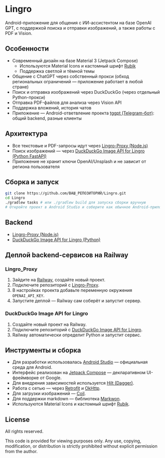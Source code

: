 # Lingro

Android-приложение для общения с ИИ-ассистентом на базе OpenAI GPT, с поддержкой поиска и отправки изображений, а также работы с PDF и Vision.

## Особенности

- Современный дизайн на базе Material 3 (Jetpack Compose)
  - Используются Material Icons и кастомный шрифт [Rubik](https://fonts.google.com/specimen/Rubik)
  - Поддержка светлой и тёмной темы
- Общение с ChatGPT через собственный прокси (обход региональных ограничений — приложение работает в любой стране)
- Поиск и отправка изображений через DuckDuckGo (через отдельный Python-прокси)
- Отправка PDF-файлов для анализа через Vision API
- Поддержка вложений, история чатов
- Приложение — Android-ответвление проекта [tggpt (Telegram-бот)](https://github.com/mxlskh/tggpt): общий backend, разные клиенты

## Архитектура

- Все текстовые и PDF-запросы идут через [Lingro-Proxy (Node.js)](https://github.com/sockmage/Lingro-Proxy)
- Поиск изображений — через [DuckDuckGo Image API for Lingro (Python FastAPI)](https://github.com/sockmage/DDG-Image-API-for-Lingro)
- Приложение не хранит ключи OpenAI/Unsplash и не зависит от региона пользователя

## Сборка и запуск

```bash
git clone https://github.com/ВАШ_РЕПОЗИТОРИЙ/Lingro.git
cd Lingro
./gradlew tasks # или ./gradlew build для запуска сборки вручную
# Откройте проект в Android Studio и соберите как обычное Android-приложение
```

## Backend

- [Lingro-Proxy (Node.js)](https://github.com/sockmage/Lingro-Proxy)
- [DuckDuckGo Image API for Lingro (Python)](https://github.com/sockmage/DDG-Image-API-for-Lingro)

## Деплой backend-сервисов на Railway

### Lingro_Proxy
1. Зайдите на [Railway](https://railway.app/), создайте новый проект.
2. Подключите репозиторий с [Lingro-Proxy](https://github.com/sockmage/Lingro-Proxy).
3. В настройках проекта добавьте переменную окружения `OPENAI_API_KEY`.
4. Запустите деплой — Railway сам соберёт и запустит сервер.

### DuckDuckGo Image API for Lingro
1. Создайте новый проект на Railway.
2. Подключите репозиторий с [DuckDuckGo Image API for Lingro](https://github.com/sockmage/DDG-Image-API-for-Lingro).
3. Railway автоматически определит Python и запустит сервис.

## Инструменты и сборка

- Для разработки использовалась [Android Studio](https://developer.android.com/studio) — официальная среда для Android.
- Интерфейс реализован на [Jetpack Compose](https://developer.android.com/jetpack/compose) — декларативном UI-фреймворке от Google.
- Для внедрения зависимостей используется [Hilt (Dagger)](https://dagger.dev/hilt/).
- Работа с сетью — через [Retrofit](https://square.github.io/retrofit/) и [OkHttp](https://square.github.io/okhttp/).
- Для загрузки изображений — [Coil](https://coil-kt.github.io/coil/).
- Для поддержки markdown — библиотека [Markwon](https://noties.io/Markwon/).
- Используются Material Icons и кастомный шрифт [Rubik](https://fonts.google.com/specimen/Rubik).

## License

All rights reserved.

This code is provided for viewing purposes only.
Any use, copying, modification, or distribution is strictly prohibited without explicit permission from the author.
